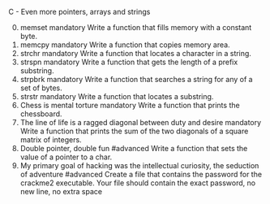 C - Even more pointers, arrays and strings

0. memset mandatory Write a function that fills memory with a constant byte.
1. memcpy mandatory Write a function that copies memory area.
2. strchr mandatory Write a function that locates a character in a string.
3. strspn mandatory Write a function that gets the length of a prefix substring.
4. strpbrk mandatory Write a function that searches a string for any of a set of bytes.
5. strstr mandatory Write a function that locates a substring.
6. Chess is mental torture mandatory Write a function that prints the chessboard.
7. The line of life is a ragged diagonal between duty and desire mandatory Write a function that prints the sum of the two diagonals of a square matrix of integers.
8. Double pointer, double fun #advanced Write a function that sets the value of a pointer to a char.
9. My primary goal of hacking was the intellectual curiosity, the seduction of adventure #advanced Create a file that contains the password for the crackme2 executable.
Your file should contain the exact password, no new line, no extra space

